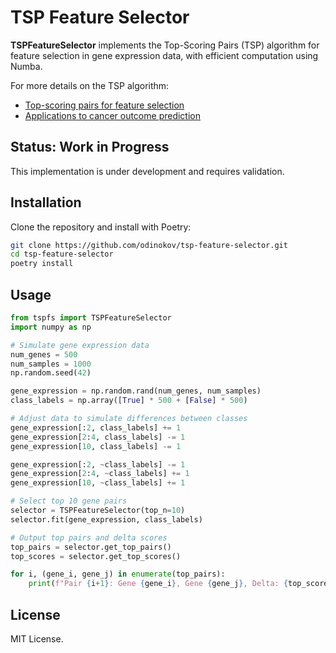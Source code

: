 # TSP Feature Selector

**TSPFeatureSelector** implements the Top-Scoring Pairs (TSP) algorithm for feature selection in gene expression data, with efficient computation using Numba.

For more details on the TSP algorithm:
- [Top-scoring pairs for feature selection](https://bmcbioinformatics.biomedcentral.com/articles/10.1186/1471-2105-12-375)
- [Applications to cancer outcome prediction](https://academic.oup.com/bioinformatics/article/21/20/3896/203010)

## Status: Work in Progress

This implementation is under development and requires validation.

## Installation

Clone the repository and install with Poetry:

```bash
git clone https://github.com/odinokov/tsp-feature-selector.git
cd tsp-feature-selector
poetry install
```

## Usage

```python
from tspfs import TSPFeatureSelector
import numpy as np

# Simulate gene expression data
num_genes = 500
num_samples = 1000
np.random.seed(42)

gene_expression = np.random.rand(num_genes, num_samples)
class_labels = np.array([True] * 500 + [False] * 500)

# Adjust data to simulate differences between classes
gene_expression[:2, class_labels] += 1
gene_expression[2:4, class_labels] -= 1
gene_expression[10, class_labels] -= 1

gene_expression[:2, ~class_labels] -= 1
gene_expression[2:4, ~class_labels] += 1
gene_expression[10, ~class_labels] += 1

# Select top 10 gene pairs
selector = TSPFeatureSelector(top_n=10)
selector.fit(gene_expression, class_labels)

# Output top pairs and delta scores
top_pairs = selector.get_top_pairs()
top_scores = selector.get_top_scores()

for i, (gene_i, gene_j) in enumerate(top_pairs):
    print(f"Pair {i+1}: Gene {gene_i}, Gene {gene_j}, Delta: {top_scores[i]:.2f}")
```

## License

MIT License.
